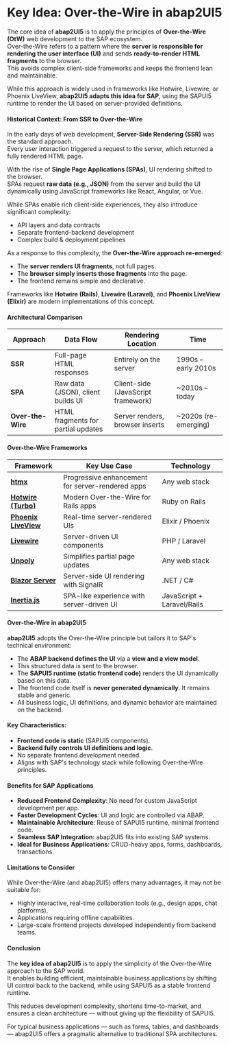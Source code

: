 # Key Idea: Over-the-Wire in abap2UI5

The core idea of **abap2UI5** is to apply the principles of **Over-the-Wire (OtW)** web development to the SAP ecosystem.  
Over-the-Wire refers to a pattern where the **server is responsible for rendering the user interface (UI)** and sends **ready-to-render HTML fragments** to the browser.  
This avoids complex client-side frameworks and keeps the frontend lean and maintainable.

While this approach is widely used in frameworks like Hotwire, Livewire, or Phoenix LiveView, **abap2UI5 adapts this idea for SAP**, using the SAPUI5 runtime to render the UI based on server-provided definitions.

#### Historical Context: From SSR to Over-the-Wire

In the early days of web development, **Server-Side Rendering (SSR)** was the standard approach.  
Every user interaction triggered a request to the server, which returned a fully rendered HTML page.

With the rise of **Single Page Applications (SPAs)**, UI rendering shifted to the browser.  
SPAs request **raw data (e.g., JSON)** from the server and build the UI dynamically using JavaScript frameworks like React, Angular, or Vue.

While SPAs enable rich client-side experiences, they also introduce significant complexity:
- API layers and data contracts
- Separate frontend-backend development
- Complex build & deployment pipelines

As a response to this complexity, the **Over-the-Wire approach re-emerged**:
- The **server renders UI fragments**, not full pages.
- The **browser simply inserts those fragments** into the page.
- The frontend remains simple and declarative.

Frameworks like **Hotwire (Rails)**, **Livewire (Laravel)**, and **Phoenix LiveView (Elixir)** are modern implementations of this concept.

#### Architectural Comparison

| Approach | Data Flow | Rendering Location | Time |
|----------|-----------|-------------------|-------------|
| **SSR** | Full-page HTML responses | Entirely on the server | 1990s – early 2010s |
| **SPA** | Raw data (JSON), client builds UI | Client-side (JavaScript framework) | ~2010s – today |
| **Over-the-Wire** | HTML fragments for partial updates | Server renders, browser inserts | ~2020s (re-emerging) |

#### Over-the-Wire Frameworks

| Framework | Key Use Case | Technology |
|-----------|--------------|------------|
| **[htmx](https://htmx.org/)** | Progressive enhancement for server-rendered apps | Any web stack |
| **[Hotwire (Turbo)](https://hotwired.dev/)** | Modern Over-the-Wire for Rails apps | Ruby on Rails |
| **[Phoenix LiveView](https://hexdocs.pm/phoenix_live_view)** | Real-time server-rendered UIs | Elixir / Phoenix |
| **[Livewire](https://livewire.laravel.com/)** | Server-driven UI components | PHP / Laravel |
| **[Unpoly](https://unpoly.com/)** | Simplifies partial page updates | Any web stack |
| **[Blazor Server](https://learn.microsoft.com/en-us/aspnet/core/blazor/)** | Server-side UI rendering with SignalR | .NET / C# |
| **[Inertia.js](https://inertiajs.com/)** | SPA-like experience with server-driven UI | JavaScript + Laravel/Rails |

#### Over-the-Wire in abap2UI5

**abap2UI5** adopts the Over-the-Wire principle but tailors it to SAP's technical environment:

- The **ABAP backend defines the UI** via a **view and a view model**.
- This structured data is sent to the browser.
- The **SAPUI5 runtime (static frontend code)** renders the UI dynamically based on this data.
- The frontend code itself is **never generated dynamically**. It remains stable and generic.
- All business logic, UI definitions, and dynamic behavior are maintained on the backend.

#### Key Characteristics:
- **Frontend code is static** (SAPUI5 components).
- **Backend fully controls UI definitions and logic**.
- No separate frontend development needed.
- Aligns with SAP's technology stack while following Over-the-Wire principles.

#### Benefits for SAP Applications

- **Reduced Frontend Complexity**: No need for custom JavaScript development per app.
- **Faster Development Cycles**: UI and logic are controlled via ABAP.
- **Maintainable Architecture**: Reuse of SAPUI5 runtime, minimal frontend code.
- **Seamless SAP Integration**: abap2UI5 fits into existing SAP systems.
- **Ideal for Business Applications**: CRUD-heavy apps, forms, dashboards, transactions.

#### Limitations to Consider

While Over-the-Wire (and abap2UI5) offers many advantages, it may not be suitable for:
- Highly interactive, real-time collaboration tools (e.g., design apps, chat platforms).
- Applications requiring offline capabilities.
- Large-scale frontend projects developed independently from backend teams.

#### Conclusion

The **key idea of abap2UI5** is to apply the simplicity of the Over-the-Wire approach to the SAP world.  
It enables building efficient, maintainable business applications by shifting UI control back to the backend, while using SAPUI5 as a stable frontend runtime.

This reduces development complexity, shortens time-to-market, and ensures a clean architecture — without giving up the flexibility of SAPUI5.

For typical business applications — such as forms, tables, and dashboards — abap2UI5 offers a pragmatic alternative to traditional SPA architectures.
